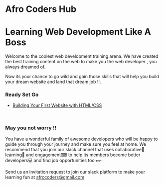 # Afro Coders Hub
 Learning Web Development Like A Boss
==========================================

  Welcome to the coolest web development training arena.
We have created the best training content on the web to make you
the web developer , you always dreamed of.

Now its your chance to go wild and gain those skills that will help you
build your dream website and land that dream job !!.

### Ready Set Go

* [Building Your First Website with HTML/CSS](tutorials/personal_site.md)

 





### May you not worry !!
  You have a wonderful family of awesome developers who will be happy to guide
you through your journey and make sure you feel at home.
  We recommend that you join our slack channel that uses collaborative👫 learning📖
and engagement⌨ to help its members become better developers💻 and find job
opportunities too 💵-

Send us an invitation request to join our slack platform to make your learning
fun at <afrocoders@gmail.com>
